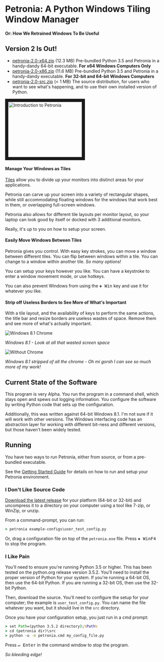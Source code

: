# Petronia: A Python Windows Tiling Window Manager

#### Or: How We Retrained Windows To Be Useful

## Version 2 Is Out!

* [petronia-2.0-x64.zip](https://github.com/groboclown/petronia/releases/download/v1.2/petronia-2.0-x64.zip)
    (12.3 MB) Pre-bundled Python 3.5 and Petronia in a handy-dandy 64-bit executable.
    **For x64 Windows Computers Only**
* [petronia-2.0-x86.zip](https://github.com/groboclown/petronia/releases/download/v1.2/petronia-2.0-x86.zip)
    (11.6 MB) Pre-bundled Python 3.5 and Petronia in a handy-dandy executable.
    **For 32-bit and 64-bit Windows Computers**
* [petronia-2.0-src.zip](https://github.com/groboclown/petronia/archive/v2.0.zip) (< 1 MB)
    The source distribution, for users who want to see what's happening, and to use their
    own installed version of Python.

<a href="http://www.youtube.com/watch?feature=player_embedded&v=SRBJnFcBuqI" target="_blank"><img src="http://img.youtube.com/vi/SRBJnFcBuqI/0.jpg" alt="Introduction to Petronia" width="240" height="180" border="10" /></a>

#### Manage Your Windows as Tiles

[Tiles](https://en.wikipedia.org/wiki/Tiling_window_manager) allow you
to divide up your monitors into distinct areas for your applications.

Petronia can carve up your screen into a variety of
rectangular shapes, while still accommodating floating windows for the
windows that work best in them, or overlapping full-screen windows.

Petronia also allows for different tile layouts per monitor layout, so
your laptop can look good by itself or docked with 3 additional monitors.

Really, it's up to you on how to setup your screen.

#### Easily Move Windows Between Tiles

Petronia gives you control.  With easy key strokes, you can move a window
between different tiles.  You can flip between windows within a tile.
You can change to a window within another tile.  *So many options!*

You can setup your keys however you like.  You can have a keystroke to
enter a window movement mode, or use hotkeys.

You can also prevent Windows from using the <kbd>&#x2756; Win</kbd> key and
use it for whatever you like.

#### Strip off Useless Borders to See More of What's Important

With a tile layout, and the availability of keys to perform the same actions,
the title bar and resize borders are useless wastes of space.  Remove them and
see more of what's actually important.

![Windows 8.1 Chrome](../master/docs/imgs/intellij-chrome-win8.1.png?raw=true)

*Windows 8.1 - Look at all that wasted screen space*

![Without Chrome](../master/docs/imgs/intellij-dechromed.png?raw=true)

*Windows 8.1 stripped of all the chrome - Oh mi gorsh I can see so much more of my work!*


## Current State of the Software

This program is very Alpha.  You run the program in a command shell,
which stays open and spews out logging information.  You configure the
software by writing Python code that sets up the configuration.

Additionally, this was written against 64-bit Windows 8.1.  I'm not sure if
it will work with other versions.  The Windows interfacing code has an
abstraction layer for working with different bit-ness and different versions,
but those haven't been widely tested.


## Running

You have two ways to run Petronia, either from source, or from a pre-bundled
executable.

See the [Getting Started Guide](docs/user-getting-started.md) for details
on how to run and setup your Petronia environment.

### I Don't Like Source Code

[Download the latest release](https://github.com/groboclown/petronia/releases)
for your platform (64-bit or 32-bit) and uncompress it to a directory on your
computer using a tool like 7-zip, or WinZip, or unzip.

From a command-prompt, you can run:

```cmd
> petronia example-configs\user_test_config.py
```

Or, drag a configuration file on top of the `petronia.exe` file.  Press
<kbd>&#x2756; Win</kbd><kbd>F4</kbd> to stop the program.


### I Like Pain

You'll need to ensure you're running Python 3.5 or higher.  This has been
tested on the python.org release version 3.5.2.  You'll need to install the
proper version of Python for your system.  If you're running a 64-bit OS,
then use the 64-bit Python.  If you are running a 32-bit OS, then use the
32-bit Python.

Then, download the source.  You'll need to configure the setup for your
computer; the example is `user_test_config.py`.  You can name the file
whatever you want, but it should live in the `src` directory.

Once you have your configuration setup, you just run in a cmd prompt:

```cmd
> set Path=(python 3.5.2 directory);%Path%
> cd (petronia dir)\src
> python -u -m petronia.cmd my_config_file.py
```

Press <kbd>&crarr; Enter</kbd> in the command window to stop the program.

*So bleeding edge!*
